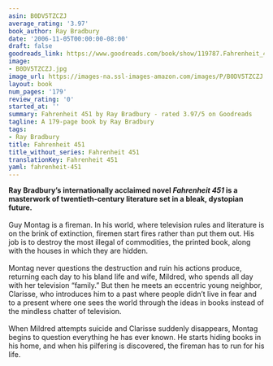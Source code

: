 ```yaml
---
asin: B0DV5TZCZJ
average_rating: '3.97'
book_author: Ray Bradbury
date: '2006-11-05T00:00:00-08:00'
draft: false
goodreads_link: https://www.goodreads.com/book/show/119787.Fahrenheit_451
image:
- B0DV5TZCZJ.jpg
image_url: https://images-na.ssl-images-amazon.com/images/P/B0DV5TZCZJ.01._SCLZZZZZZZ.jpg
layout: book
num_pages: '179'
review_rating: '0'
started_at: ''
summary: Fahrenheit 451 by Ray Bradbury - rated 3.97/5 on Goodreads
tagline: A 179-page book by Ray Bradbury
tags:
- Ray Bradbury
title: Fahrenheit 451
title_without_series: Fahrenheit 451
translationKey: Fahrenheit 451
yaml: fahrenheit-451
---
```


<b>Ray Bradbury’s internationally acclaimed novel <i>Fahrenheit 451</i> is a masterwork of twentieth-century literature set in a bleak, dystopian future. </b><br /><br />Guy Montag is a fireman. In his world, where television rules and literature is on the brink of extinction, firemen start fires rather than put them out. His job is to destroy the most illegal of commodities, the printed book, along with the houses in which they are hidden. <br /><br />Montag never questions the destruction and ruin his actions produce, returning each day to his bland life and wife, Mildred, who spends all day with her television “family.” But then he meets an eccentric young neighbor, Clarisse, who introduces him to a past where people didn’t live in fear and to a present where one sees the world through the ideas in books instead of the mindless chatter of television. <br /><br />When Mildred attempts suicide and Clarisse suddenly disappears, Montag begins to question everything he has ever known. He starts hiding books in his home, and when his pilfering is discovered, the fireman has to run for his life.